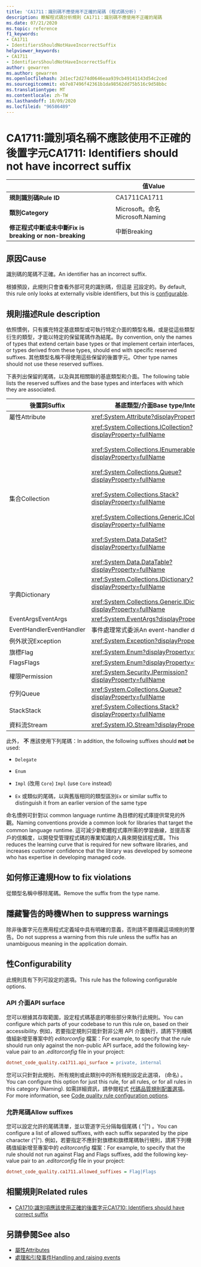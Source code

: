 ```yaml
---
title: 'CA1711：識別碼不應使用不正確的尾碼 (程式碼分析) '
description: 瞭解程式碼分析規則 CA1711：識別碼不應使用不正確的尾碼
ms.date: 07/21/2020
ms.topic: reference
f1_keywords:
- CA1711
- IdentifiersShouldNotHaveIncorrectSuffix
helpviewer_keywords:
- CA1711
- IdentifiersShouldNotHaveIncorrectSuffix
author: gewarren
ms.author: gewarren
ms.openlocfilehash: 2d1ecf2d274d0646eaa939cb49141143d54c2ced
ms.sourcegitcommit: eb7e87496f42361b1da98562dd75b516c9d58bbc
ms.translationtype: MT
ms.contentlocale: zh-TW
ms.lasthandoff: 10/09/2020
ms.locfileid: "96586489"
---
```

# <a name="ca1711-identifiers-should-not-have-incorrect-suffix"></a><span data-ttu-id="f1fe1-103">CA1711:識別項名稱不應該使用不正確的後置字元</span><span class="sxs-lookup"><span data-stu-id="f1fe1-103">CA1711: Identifiers should not have incorrect suffix</span></span>

| | <span data-ttu-id="f1fe1-104">值</span><span class="sxs-lookup"><span data-stu-id="f1fe1-104">Value</span></span> |
|-|-|
| <span data-ttu-id="f1fe1-105">**規則識別碼**</span><span class="sxs-lookup"><span data-stu-id="f1fe1-105">**Rule ID**</span></span> |<span data-ttu-id="f1fe1-106">CA1711</span><span class="sxs-lookup"><span data-stu-id="f1fe1-106">CA1711</span></span>|
| <span data-ttu-id="f1fe1-107">**類別**</span><span class="sxs-lookup"><span data-stu-id="f1fe1-107">**Category**</span></span> |<span data-ttu-id="f1fe1-108">Microsoft。命名</span><span class="sxs-lookup"><span data-stu-id="f1fe1-108">Microsoft.Naming</span></span>|
| <span data-ttu-id="f1fe1-109">**修正程式中斷或未中斷**</span><span class="sxs-lookup"><span data-stu-id="f1fe1-109">**Fix is breaking or non-breaking**</span></span> |<span data-ttu-id="f1fe1-110">中斷</span><span class="sxs-lookup"><span data-stu-id="f1fe1-110">Breaking</span></span>|

## <a name="cause"></a><span data-ttu-id="f1fe1-111">原因</span><span class="sxs-lookup"><span data-stu-id="f1fe1-111">Cause</span></span>

<span data-ttu-id="f1fe1-112">識別碼的尾碼不正確。</span><span class="sxs-lookup"><span data-stu-id="f1fe1-112">An identifier has an incorrect suffix.</span></span>

<span data-ttu-id="f1fe1-113">根據預設，此規則只會查看外部可見的識別碼，但這是 [可](#configurability)設定的。</span><span class="sxs-lookup"><span data-stu-id="f1fe1-113">By default, this rule only looks at externally visible identifiers, but this is [configurable](#configurability).</span></span>

## <a name="rule-description"></a><span data-ttu-id="f1fe1-114">規則描述</span><span class="sxs-lookup"><span data-stu-id="f1fe1-114">Rule description</span></span>

<span data-ttu-id="f1fe1-115">依照慣例，只有擴充特定基底類型或可執行特定介面的類型名稱，或是從這些類型衍生的類型，才能以特定的保留尾碼作為結尾。</span><span class="sxs-lookup"><span data-stu-id="f1fe1-115">By convention, only the names of types that extend certain base types or that implement certain interfaces, or types derived from these types, should end with specific reserved suffixes.</span></span> <span data-ttu-id="f1fe1-116">其他類型名稱不得使用這些保留的後置字元。</span><span class="sxs-lookup"><span data-stu-id="f1fe1-116">Other type names should not use these reserved suffixes.</span></span>

<span data-ttu-id="f1fe1-117">下表列出保留的尾碼，以及與其相關聯的基底類型和介面。</span><span class="sxs-lookup"><span data-stu-id="f1fe1-117">The following table lists the reserved suffixes and the base types and interfaces with which they are associated.</span></span>

|<span data-ttu-id="f1fe1-118">後置詞</span><span class="sxs-lookup"><span data-stu-id="f1fe1-118">Suffix</span></span>|<span data-ttu-id="f1fe1-119">基底類型/介面</span><span class="sxs-lookup"><span data-stu-id="f1fe1-119">Base type/Interface</span></span>|
|------------|--------------------------|
|<span data-ttu-id="f1fe1-120">屬性</span><span class="sxs-lookup"><span data-stu-id="f1fe1-120">Attribute</span></span>|<xref:System.Attribute?displayProperty=fullName>|
|<span data-ttu-id="f1fe1-121">集合</span><span class="sxs-lookup"><span data-stu-id="f1fe1-121">Collection</span></span>|<xref:System.Collections.ICollection?displayProperty=fullName><br/><br/><xref:System.Collections.IEnumerable?displayProperty=fullName><br/><br/><xref:System.Collections.Queue?displayProperty=fullName><br/><br/><xref:System.Collections.Stack?displayProperty=fullName><br/><br/><xref:System.Collections.Generic.ICollection%601?displayProperty=fullName><br/><br/><xref:System.Data.DataSet?displayProperty=fullName><br/><br/><xref:System.Data.DataTable?displayProperty=fullName>|
|<span data-ttu-id="f1fe1-122">字典</span><span class="sxs-lookup"><span data-stu-id="f1fe1-122">Dictionary</span></span>|<xref:System.Collections.IDictionary?displayProperty=fullName><br/><br/><xref:System.Collections.Generic.IDictionary%602?displayProperty=fullName>|
|<span data-ttu-id="f1fe1-123">EventArgs</span><span class="sxs-lookup"><span data-stu-id="f1fe1-123">EventArgs</span></span>|<xref:System.EventArgs?displayProperty=fullName>|
|<span data-ttu-id="f1fe1-124">EventHandler</span><span class="sxs-lookup"><span data-stu-id="f1fe1-124">EventHandler</span></span>|<span data-ttu-id="f1fe1-125">事件處理常式委派</span><span class="sxs-lookup"><span data-stu-id="f1fe1-125">An event-handler delegate</span></span>|
|<span data-ttu-id="f1fe1-126">例外狀況</span><span class="sxs-lookup"><span data-stu-id="f1fe1-126">Exception</span></span>|<xref:System.Exception?displayProperty=fullName>|
|<span data-ttu-id="f1fe1-127">旗標</span><span class="sxs-lookup"><span data-stu-id="f1fe1-127">Flag</span></span>|<xref:System.Enum?displayProperty=fullName>|
|<span data-ttu-id="f1fe1-128">Flags</span><span class="sxs-lookup"><span data-stu-id="f1fe1-128">Flags</span></span>|<xref:System.Enum?displayProperty=fullName>|
|<span data-ttu-id="f1fe1-129">權限</span><span class="sxs-lookup"><span data-stu-id="f1fe1-129">Permission</span></span>|<xref:System.Security.IPermission?displayProperty=fullName>|
|<span data-ttu-id="f1fe1-130">佇列</span><span class="sxs-lookup"><span data-stu-id="f1fe1-130">Queue</span></span>|<xref:System.Collections.Queue?displayProperty=fullName>|
|<span data-ttu-id="f1fe1-131">Stack</span><span class="sxs-lookup"><span data-stu-id="f1fe1-131">Stack</span></span>|<xref:System.Collections.Stack?displayProperty=fullName>|
|<span data-ttu-id="f1fe1-132">資料流</span><span class="sxs-lookup"><span data-stu-id="f1fe1-132">Stream</span></span>|<xref:System.IO.Stream?displayProperty=fullName>|

<span data-ttu-id="f1fe1-133">此外， **不** 應該使用下列尾碼：</span><span class="sxs-lookup"><span data-stu-id="f1fe1-133">In addition, the following suffixes should **not** be used:</span></span>

- `Delegate`

- `Enum`

- <span data-ttu-id="f1fe1-134">`Impl` (改用 `Core`) </span><span class="sxs-lookup"><span data-stu-id="f1fe1-134">`Impl` (use `Core` instead)</span></span>

- <span data-ttu-id="f1fe1-135">`Ex` 或類似的尾碼，以與舊版相同的類型區別</span><span class="sxs-lookup"><span data-stu-id="f1fe1-135">`Ex` or similar suffix to distinguish it from an earlier version of the same type</span></span>

<span data-ttu-id="f1fe1-136">命名慣例可針對以 common language runtime 為目標的程式庫提供常見的外觀。</span><span class="sxs-lookup"><span data-stu-id="f1fe1-136">Naming conventions provide a common look for libraries that target the common language runtime.</span></span> <span data-ttu-id="f1fe1-137">這可減少新軟體程式庫所需的學習曲線，並提高客戶的信賴度，以開發受管理程式碼的專業知識的人員來開發該程式庫。</span><span class="sxs-lookup"><span data-stu-id="f1fe1-137">This reduces the learning curve that is required for new software libraries, and increases customer confidence that the library was developed by someone who has expertise in developing managed code.</span></span>

## <a name="how-to-fix-violations"></a><span data-ttu-id="f1fe1-138">如何修正違規</span><span class="sxs-lookup"><span data-stu-id="f1fe1-138">How to fix violations</span></span>

<span data-ttu-id="f1fe1-139">從類型名稱中移除尾碼。</span><span class="sxs-lookup"><span data-stu-id="f1fe1-139">Remove the suffix from the type name.</span></span>

## <a name="when-to-suppress-warnings"></a><span data-ttu-id="f1fe1-140">隱藏警告的時機</span><span class="sxs-lookup"><span data-stu-id="f1fe1-140">When to suppress warnings</span></span>

<span data-ttu-id="f1fe1-141">除非後置字元在應用程式定義域中具有明確的意義，否則請不要隱藏這項規則的警告。</span><span class="sxs-lookup"><span data-stu-id="f1fe1-141">Do not suppress a warning from this rule unless the suffix has an unambiguous meaning in the application domain.</span></span>

## <a name="configurability"></a><span data-ttu-id="f1fe1-142">性</span><span class="sxs-lookup"><span data-stu-id="f1fe1-142">Configurability</span></span>

<span data-ttu-id="f1fe1-143">此規則具有下列可設定的選項。</span><span class="sxs-lookup"><span data-stu-id="f1fe1-143">This rule has the following configurable options.</span></span>

### <a name="api-surface"></a><span data-ttu-id="f1fe1-144">API 介面</span><span class="sxs-lookup"><span data-stu-id="f1fe1-144">API surface</span></span>

<span data-ttu-id="f1fe1-145">您可以根據其存取範圍，設定程式碼基底的哪些部分來執行此規則。</span><span class="sxs-lookup"><span data-stu-id="f1fe1-145">You can configure which parts of your codebase to run this rule on, based on their accessibility.</span></span> <span data-ttu-id="f1fe1-146">例如，若要指定規則只能針對非公用 API 介面執行，請將下列機碼值組新增至專案中的 *editorconfig* 檔案：</span><span class="sxs-lookup"><span data-stu-id="f1fe1-146">For example, to specify that the rule should run only against the non-public API surface, add the following key-value pair to an *.editorconfig* file in your project:</span></span>

```ini
dotnet_code_quality.ca1711.api_surface = private, internal
```

<span data-ttu-id="f1fe1-147">您可以只針對此規則、所有規則或此類別中的所有規則設定此選項， (命名) 。</span><span class="sxs-lookup"><span data-stu-id="f1fe1-147">You can configure this option for just this rule, for all rules, or for all rules in this category (Naming).</span></span> <span data-ttu-id="f1fe1-148">如需詳細資訊，請參閱程式 [代碼品質規則配置選項](../code-quality-rule-options.md)。</span><span class="sxs-lookup"><span data-stu-id="f1fe1-148">For more information, see [Code quality rule configuration options](../code-quality-rule-options.md).</span></span>

### <a name="allow-suffixes"></a><span data-ttu-id="f1fe1-149">允許尾碼</span><span class="sxs-lookup"><span data-stu-id="f1fe1-149">Allow suffixes</span></span>

<span data-ttu-id="f1fe1-150">您可以設定允許的尾碼清單，並以管道字元分隔每個尾碼 ( "|") 。</span><span class="sxs-lookup"><span data-stu-id="f1fe1-150">You can configure a list of allowed suffixes, with each suffix separated by the pipe character ("|").</span></span> <span data-ttu-id="f1fe1-151">例如，若要指定不應針對旗標和旗標尾碼執行規則，請將下列機碼值組新增至專案中的 *editorconfig* 檔案：</span><span class="sxs-lookup"><span data-stu-id="f1fe1-151">For example, to specify that the rule should not run against Flag and Flags suffixes, add the following key-value pair to an *.editorconfig* file in your project:</span></span>

```ini
dotnet_code_quality.ca1711.allowed_suffixes = Flag|Flags
```

## <a name="related-rules"></a><span data-ttu-id="f1fe1-152">相關規則</span><span class="sxs-lookup"><span data-stu-id="f1fe1-152">Related rules</span></span>

- [<span data-ttu-id="f1fe1-153">CA1710:識別項應該使用正確的後置字元</span><span class="sxs-lookup"><span data-stu-id="f1fe1-153">CA1710: Identifiers should have correct suffix</span></span>](ca1710.md)

## <a name="see-also"></a><span data-ttu-id="f1fe1-154">另請參閱</span><span class="sxs-lookup"><span data-stu-id="f1fe1-154">See also</span></span>

- [<span data-ttu-id="f1fe1-155">屬性</span><span class="sxs-lookup"><span data-stu-id="f1fe1-155">Attributes</span></span>](../../../standard/design-guidelines/attributes.md)
- [<span data-ttu-id="f1fe1-156">處理和引發事件</span><span class="sxs-lookup"><span data-stu-id="f1fe1-156">Handling and raising events</span></span>](../../../standard/events/index.md)
